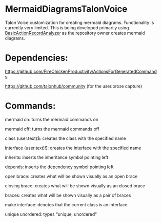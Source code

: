 # MermaidDiagramsTalonVoice
Talon Voice customization for creating mermaid diagrams. Functionality is currently very limited. This is being developed primarily using [BasicActionRecordAnalyzer](https://github.com/FireChickenProductivity/BasicActionRecordAnalyzer) as the repository owner creates mermaid diagrams. 

# Dependencies:

https://github.com/FireChickenProductivity/ActionsForGeneratedCommands

https://github.com/talonhub/community
 (for the user.prose capture)

# Commands:

mermaid on: turns the mermaid commands on

mermaid off: turns the mermaid commands off

class (user.text)$: creates the class with the specified name 

interface (user.text)$: creates the interface with the specified name

inherits: inserts the inheritance symbol pointing left

depends: inserts the dependency symbol pointing left

open brace: creates what will be shown visually as an open brace

closing brace: creates what will be shown visually as an closed brace

braces: creates what will be shown visually as a pair of braces

make interface: denotes that the current class is an interface

unique unordered: types "unique, unordered"
